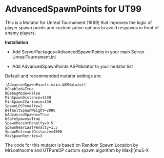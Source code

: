 # AdvancedSpawnPoints for UT99
This is a Mutator for Unreal Tournament (1999) that improves the logic of player spawn points and customization options to avoid respawns in front of enemy players.

**Installation**

- Add ServerPackages=AdvancedSpawnPoints in your main Server UnrealTournament.ini

- Add AdvancedSpawnPoints.ASPMutator to your mutator list 

Default and recommended mutator settings are:

```
[AdvancedSpawnPoints-main.ASPMutator]
bEnabled=True
bDebugMode=False
MinSpawnDistance=1200
MinSpawnZVariance=190
SpawnLOSPenalty=2
DefaultSpawnWeight=2000
bAdvancedSpawns=True
bSafeSpawns=True
SpawnRecentPenalty=0.5
SpawnNearLastPenalty=1.5
SpawnRelevantDistance=4000
MaxSpawnRetries=3
```

The code for this mutator is based on Random Spawn Location by MrLoathsome and UTPureDP custom spawn algorithm by Max]I[muS-X
